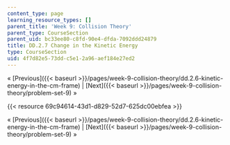 ```yaml
---
content_type: page
learning_resource_types: []
parent_title: 'Week 9: Collision Theory'
parent_type: CourseSection
parent_uid: bc33ee80-c8fd-90e4-dfda-7092ddd24879
title: DD.2.7 Change in the Kinetic Energy
type: CourseSection
uid: 4f7d82e5-73dd-c5e1-2a96-aef184e27ed2
---
```


« [Previous]({{< baseurl >}}/pages/week-9-collision-theory/dd.2.6-kinetic-energy-in-the-cm-frame) | [Next]({{< baseurl >}}/pages/week-9-collision-theory/problem-set-9) »

{{< resource 69c94614-43d1-d829-52d7-625dc00ebfea >}}

« [Previous]({{< baseurl >}}/pages/week-9-collision-theory/dd.2.6-kinetic-energy-in-the-cm-frame) | [Next]({{< baseurl >}}/pages/week-9-collision-theory/problem-set-9) »